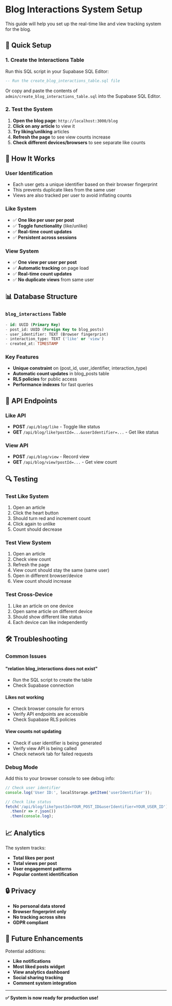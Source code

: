 # Blog Interactions System Setup

This guide will help you set up the real-time like and view tracking system for the blog.

## 🚀 Quick Setup

### 1. Create the Interactions Table

Run this SQL script in your Supabase SQL Editor:

```sql
-- Run the create_blog_interactions_table.sql file
```

Or copy and paste the contents of `admin/create_blog_interactions_table.sql` into the Supabase SQL Editor.

### 2. Test the System

1. **Open the blog page**: `http://localhost:3000/blog`
2. **Click on any article** to view it
3. **Try liking/unliking** articles
4. **Refresh the page** to see view counts increase
5. **Check different devices/browsers** to see separate like counts

## 🔧 How It Works

### User Identification
- Each user gets a unique identifier based on their browser fingerprint
- This prevents duplicate likes from the same user
- Views are also tracked per user to avoid inflating counts

### Like System
- ✅ **One like per user per post**
- ✅ **Toggle functionality** (like/unlike)
- ✅ **Real-time count updates**
- ✅ **Persistent across sessions**

### View System
- ✅ **One view per user per post**
- ✅ **Automatic tracking** on page load
- ✅ **Real-time count updates**
- ✅ **No duplicate views** from same user

## 📊 Database Structure

### `blog_interactions` Table
```sql
- id: UUID (Primary Key)
- post_id: UUID (Foreign Key to blog_posts)
- user_identifier: TEXT (Browser fingerprint)
- interaction_type: TEXT ('like' or 'view')
- created_at: TIMESTAMP
```

### Key Features
- **Unique constraint** on (post_id, user_identifier, interaction_type)
- **Automatic count updates** in blog_posts table
- **RLS policies** for public access
- **Performance indexes** for fast queries

## 🎯 API Endpoints

### Like API
- **POST** `/api/blog/like` - Toggle like status
- **GET** `/api/blog/like?postId=...&userIdentifier=...` - Get like status

### View API
- **POST** `/api/blog/view` - Record view
- **GET** `/api/blog/view?postId=...` - Get view count

## 🔍 Testing

### Test Like System
1. Open an article
2. Click the heart button
3. Should turn red and increment count
4. Click again to unlike
5. Count should decrease

### Test View System
1. Open an article
2. Check view count
3. Refresh the page
4. View count should stay the same (same user)
5. Open in different browser/device
6. View count should increase

### Test Cross-Device
1. Like an article on one device
2. Open same article on different device
3. Should show different like status
4. Each device can like independently

## 🛠️ Troubleshooting

### Common Issues

#### "relation blog_interactions does not exist"
- Run the SQL script to create the table
- Check Supabase connection

#### Likes not working
- Check browser console for errors
- Verify API endpoints are accessible
- Check Supabase RLS policies

#### View counts not updating
- Check if user identifier is being generated
- Verify view API is being called
- Check network tab for failed requests

### Debug Mode
Add this to your browser console to see debug info:
```javascript
// Check user identifier
console.log('User ID:', localStorage.getItem('userIdentifier'));

// Check like status
fetch('/api/blog/like?postId=YOUR_POST_ID&userIdentifier=YOUR_USER_ID')
  .then(r => r.json())
  .then(console.log);
```

## 📈 Analytics

The system tracks:
- **Total likes per post**
- **Total views per post**
- **User engagement patterns**
- **Popular content identification**

## 🔒 Privacy

- **No personal data stored**
- **Browser fingerprint only**
- **No tracking across sites**
- **GDPR compliant**

## 🚀 Future Enhancements

Potential additions:
- **Like notifications**
- **Most liked posts widget**
- **View analytics dashboard**
- **Social sharing tracking**
- **Comment system integration**

---

**✅ System is now ready for production use!**
